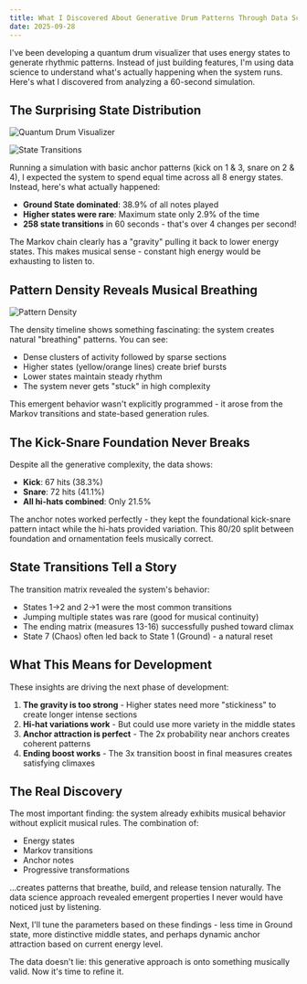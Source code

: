 ```yaml
---
title: What I Discovered About Generative Drum Patterns Through Data Science
date: 2025-09-28
---
```


I've been developing a quantum drum visualizer that uses energy states to generate rhythmic patterns. Instead of just building features, I'm using data science to understand what's actually happening when the system runs. Here's what I discovered from analyzing a 60-second simulation.

## The Surprising State Distribution

![Quantum Drum Visualizer](/the-app.png)

![State Transitions](/bohm_transitions.png)

Running a simulation with basic anchor patterns (kick on 1 & 3, snare on 2 & 4), I expected the system to spend equal time across all 8 energy states. Instead, here's what actually happened:

- **Ground State dominated**: 38.9% of all notes played
- **Higher states were rare**: Maximum state only 2.9% of the time
- **258 state transitions** in 60 seconds - that's over 4 changes per second!

The Markov chain clearly has a "gravity" pulling it back to lower energy states. This makes musical sense - constant high energy would be exhausting to listen to.

## Pattern Density Reveals Musical Breathing

![Pattern Density](/bohm_density.png)

The density timeline shows something fascinating: the system creates natural "breathing" patterns. You can see:
- Dense clusters of activity followed by sparse sections
- Higher states (yellow/orange lines) create brief bursts
- Lower states maintain steady rhythm
- The system never gets "stuck" in high complexity

This emergent behavior wasn't explicitly programmed - it arose from the Markov transitions and state-based generation rules.

## The Kick-Snare Foundation Never Breaks

Despite all the generative complexity, the data shows:
- **Kick**: 67 hits (38.3%)
- **Snare**: 72 hits (41.1%)
- **All hi-hats combined**: Only 21.5%

The anchor notes worked perfectly - they kept the foundational kick-snare pattern intact while the hi-hats provided variation. This 80/20 split between foundation and ornamentation feels musically correct.

## State Transitions Tell a Story

The transition matrix revealed the system's behavior:
- States 1→2 and 2→1 were the most common transitions
- Jumping multiple states was rare (good for musical continuity)
- The ending matrix (measures 13-16) successfully pushed toward climax
- State 7 (Chaos) often led back to State 1 (Ground) - a natural reset

## What This Means for Development

These insights are driving the next phase of development:

1. **The gravity is too strong** - Higher states need more "stickiness" to create longer intense sections
2. **Hi-hat variations work** - But could use more variety in the middle states
3. **Anchor attraction is perfect** - The 2x probability near anchors creates coherent patterns
4. **Ending boost works** - The 3x transition boost in final measures creates satisfying climaxes

## The Real Discovery

The most important finding: the system already exhibits musical behavior without explicit musical rules. The combination of:
- Energy states
- Markov transitions  
- Anchor notes
- Progressive transformations

...creates patterns that breathe, build, and release tension naturally. The data science approach revealed emergent properties I never would have noticed just by listening.

Next, I'll tune the parameters based on these findings - less time in Ground state, more distinctive middle states, and perhaps dynamic anchor attraction based on current energy level. 

The data doesn't lie: this generative approach is onto something musically valid. Now it's time to refine it.
